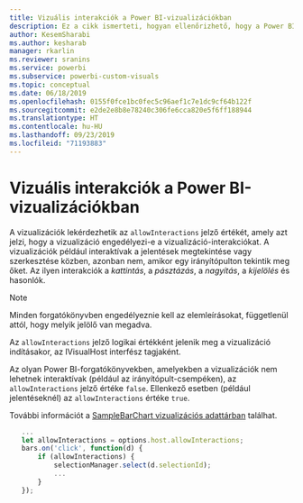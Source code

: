```yaml
---
title: Vizuális interakciók a Power BI-vizualizációkban
description: Ez a cikk ismerteti, hogyan ellenőrizhető, hogy a Power BI-vizualizációk engedélyezik-e a vizualizációk interakcióit.
author: KesemSharabi
ms.author: kesharab
manager: rkarlin
ms.reviewer: sranins
ms.service: powerbi
ms.subservice: powerbi-custom-visuals
ms.topic: conceptual
ms.date: 06/18/2019
ms.openlocfilehash: 0155f0fce1bc0fec5c96aef1c7e1dc9cf64b122f
ms.sourcegitcommit: e2de2e8b8e78240c306fe6cca820e5f6ff188944
ms.translationtype: HT
ms.contentlocale: hu-HU
ms.lasthandoff: 09/23/2019
ms.locfileid: "71193883"
---
```

# <a name="visual-interactions-in-power-bi-visuals"></a>Vizuális interakciók a Power BI-vizualizációkban

A vizualizációk lekérdezhetik az `allowInteractions` jelző értékét, amely azt jelzi, hogy a vizualizáció engedélyezi-e a vizualizáció-interakciókat. A vizualizációk például interaktívak a jelentések megtekintése vagy szerkesztése közben, azonban nem, amikor egy irányítópulton tekintik meg őket. Az ilyen interakciók a *kattintás*, a *pásztázás*, a *nagyítás*, a *kijelölés* és hasonlók. 

> [!NOTE]
> Minden forgatókönyvben engedélyeznie kell az elemleírásokat, függetlenül attól, hogy melyik jelölő van megadva.

Az `allowInteractions` jelző logikai értékként jelenik meg a vizualizáció indításakor, az IVisualHost interfész tagjaként.

Az olyan Power BI-forgatókönyvekben, amelyekben a vizualizációk nem lehetnek interaktívak (például az irányítópult-csempéken), az `allowInteractions` jelző értéke `false`. Ellenkező esetben (például jelentéseknél) az `allowInteractions` értéke `true`.

További információt a [SampleBarChart vizualizációs adattárban](https://github.com/Microsoft/PowerBI-visuals-sampleBarChart/commit/59a47935d8f5272ce145fe804193599ddb7e2001) találhat.

```typescript
   ...
   let allowInteractions = options.host.allowInteractions;
   bars.on('click', function(d) {
       if (allowInteractions) {
           selectionManager.select(d.selectionId);
           ...
       }
   });
```
